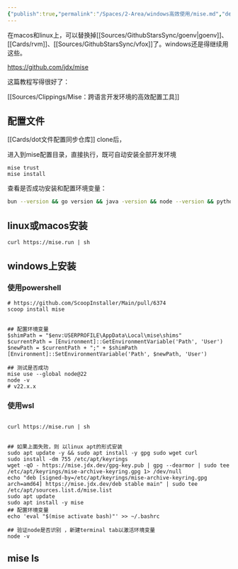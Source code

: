 ```yaml
---
{"publish":true,"permalink":"/Spaces/2-Area/windows高效使用/mise.md","description":"dev tools, env vars, task runner","created":"2025-06-18","modified":"2025-07-04","published":"2025-07-29T23:24:26.598+08:00","tags":["linux命令","github开源"],"cssclasses":""}
---
```



在macos和linux上，可以替换掉[[Sources/GithubStarsSync/goenv\|goenv]]、[[Cards/rvm]]、[[Sources/GithubStarsSync/vfox]]了。windows还是得继续用这些。

https://github.com/jdx/mise

这篇教程写得很好了：

[[Sources/Clippings/Mise：跨语言开发环境的高效配置工具]]

## 配置文件

[[Cards/dot文件配置同步仓库]] clone后，

进入到mise配置目录，直接执行，既可自动安装全部开发环境

```
mise trust
mise install
```

查看是否成功安装和配置环境变量：

```bash
bun --version && go version && java -version && node --version && python --version && ruby --version && rustc --version
```

## linux或macos安装

```
curl https://mise.run | sh
```

## windows上安装

### 使用powershell

```
# https://github.com/ScoopInstaller/Main/pull/6374
scoop install mise


## 配置环境变量
$shimPath = "$env:USERPROFILE\AppData\Local\mise\shims"
$currentPath = [Environment]::GetEnvironmentVariable('Path', 'User')
$newPath = $currentPath + ";" + $shimPath
[Environment]::SetEnvironmentVariable('Path', $newPath, 'User')

## 测试是否成功
mise use --global node@22
node -v
# v22.x.x
```

### 使用wsl

```

curl https://mise.run | sh


## 如果上面失败，则 以linux apt的形式安装
sudo apt update -y && sudo apt install -y gpg sudo wget curl
sudo install -dm 755 /etc/apt/keyrings
wget -qO - https://mise.jdx.dev/gpg-key.pub | gpg --dearmor | sudo tee /etc/apt/keyrings/mise-archive-keyring.gpg 1> /dev/null
echo "deb [signed-by=/etc/apt/keyrings/mise-archive-keyring.gpg arch=amd64] https://mise.jdx.dev/deb stable main" | sudo tee /etc/apt/sources.list.d/mise.list
sudo apt update
sudo apt install -y mise
## 配置环境变量
echo 'eval "$(mise activate bash)"' >> ~/.bashrc

## 验证node是否识别 ，新建terminal tab以激活环境变量
node -v
```

## mise ls

```

```

